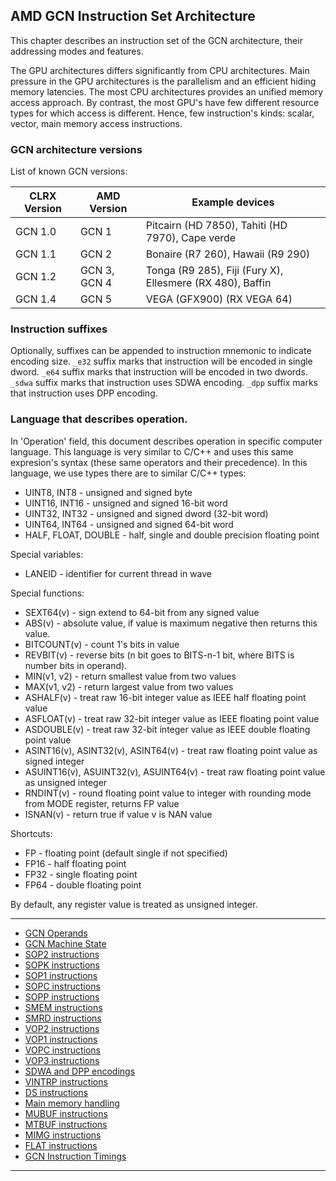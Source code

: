 ## AMD GCN Instruction Set Architecture

This chapter describes an instruction set of the GCN architecture, their addressing modes
and features.

The GPU architectures differs significantly from CPU architectures. Main pressure in the GPU
architectures is the parallelism and an efficient hiding memory latencies.
The most CPU architectures provides an unified memory access approach. By contrast,
the most GPU's have few different resource types for which access is different. Hence,
few instruction's kinds: scalar, vector, main memory access instructions.

### GCN architecture versions

List of known GCN versions:

CLRX Version | AMD Version  | Example devices
-------------|--------------|-------------------------------------
 GCN 1.0     | GCN 1        | Pitcairn (HD 7850), Tahiti (HD 7970), Cape verde
 GCN 1.1     | GCN 2        | Bonaire (R7 260), Hawaii (R9 290)
 GCN 1.2     | GCN 3, GCN 4 | Tonga (R9 285), Fiji (Fury X), Ellesmere (RX 480), Baffin
 GCN 1.4     | GCN 5        | VEGA (GFX900) (RX VEGA 64)

### Instruction suffixes

Optionally, suffixes can be appended to instruction mnemonic to indicate encoding size.
`_e32` suffix marks that instruction will be encoded in single dword.
`_e64` suffix marks that instruction will be encoded in two dwords.
`_sdwa` suffix marks that instruction uses SDWA encoding.
`_dpp` suffix marks that instruction uses DPP encoding.

### Language that describes operation.

In 'Operation' field, this document describes operation in specific computer language.
This language is very similar to C/C++ and uses this same expresion's syntax
(these same operators and their precedence). In this language, we use types there are
to similar C/C++ types:

* UINT8, INT8 - unsigned and signed byte
* UINT16, INT16 - unsigned and signed 16-bit word
* UINT32, INT32 - unsigned and signed dword (32-bit word)
* UINT64, INT64 - unsigned and signed 64-bit word
* HALF, FLOAT, DOUBLE - half, single and double precision floating point

Special variables:

* LANEID - identifier for current thread in wave

Special functions:

* SEXT64(v) - sign extend to 64-bit from any signed value
* ABS(v) - absolute value, if value is maximum negative then returns this value.
* BITCOUNT(v) - count 1's bits in value
* REVBIT(v) - reverse bits (n bit goes to BITS-n-1 bit,
where BITS is number bits in operand).
* MIN(v1, v2) - return smallest value from two values
* MAX(v1, v2) - return largest value from two values
* ASHALF(v) - treat raw 16-bit integer value as IEEE half floating point value
* ASFLOAT(v) - treat raw 32-bit integer value as IEEE floating point value
* ASDOUBLE(v) - treat raw 32-bit integer value as IEEE double floating point value
* ASINT16(v), ASINT32(v), ASINT64(v) - treat raw floating point value as signed integer
* ASUINT16(v), ASUINT32(v), ASUINT64(v) - treat raw floating point value as unsigned integer
* RNDINT(v) - round floating point value to integer with rounding mode from MODE register,
    returns FP value
* ISNAN(v) - return true if value v is NAN value

Shortcuts:

* FP - floating point (default single if not specified)
* FP16 - half floating point
* FP32 - single floating point
* FP64 - double floating point

By default, any register value is treated as unsigned integer.

---

* [GCN Operands](GcnOperands)
* [GCN Machine State](GcnState)
* [SOP2 instructions](GcnInstrsSop2)
* [SOPK instructions](GcnInstrsSopk)
* [SOP1 instructions](GcnInstrsSop1)
* [SOPC instructions](GcnInstrsSopc)
* [SOPP instructions](GcnInstrsSopp)
* [SMEM instructions](GcnInstrsSmem)
* [SMRD instructions](GcnInstrsSmrd)
* [VOP2 instructions](GcnInstrsVop2)
* [VOP1 instructions](GcnInstrsVop1)
* [VOPC instructions](GcnInstrsVopc)
* [VOP3 instructions](GcnInstrsVop3)
* [SDWA and DPP encodings](GcnSdwaDpp)
* [VINTRP instructions](GcnInstrsVintrp)
* [DS instructions](GcnInstrsDs)
* [Main memory handling](GcnMemHandling)
* [MUBUF instructions](GcnInstrsMubuf)
* [MTBUF instructions](GcnInstrsMtbuf)
* [MIMG instructions](GcnInstrsMimg)
* [FLAT instructions](GcnInstrsFlat)
* [GCN Instruction Timings](GcnTimings)

---
